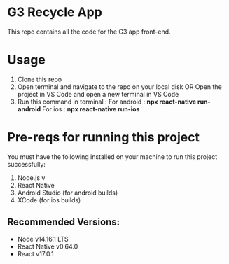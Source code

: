 # G3 Recycle App

This repo contains all the code for the G3 app front-end.

# Usage

1. Clone this repo
2. Open terminal and navigate to the repo on your local disk
   OR
   Open the project in VS Code and open a new terminal in VS Code
3. Run this command in terminal :
   For android : **npx react-native run-android**
   For ios : **npx react-native run-ios**

# Pre-reqs for running this project

You must have the following installed on your machine to run this project successfully:

1. Node.js v
2. React Native
3. Android Studio (for android builds)
4. XCode (for ios builds)

## Recommended Versions:

- Node v14.16.1 LTS
- React Native v0.64.0
- React v17.0.1
